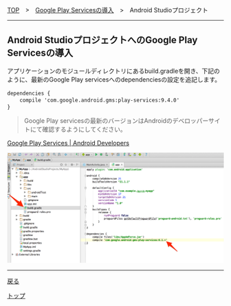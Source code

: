 [TOP](/4.x/lang/ja/README.md)　>　[Google Play Servicesの導入](../README.md)　>　Android Studioプロジェクト

---

## Android StudioプロジェクトへのGoogle Play Servicesの導入

アプリケーションのモジュールディレクトリにあるbuild.gradleを開き、下記のように、最新のGoogle Play servicesへのdependenciesの設定を追記します。

```
dependencies {
	compile 'com.google.android.gms:play-services:9.4.0'
}
```

> Google Play servicesの最新のバージョンはAndroidのデベロッパーサイトにて確認するようにしてください。

[Google Play Services | Android Developers](https://developer.android.com/google/play-services/index.html)


![googlePlayServices01](./img01.png)

---
[戻る](../README.md)

[トップ](../../../README.md)

